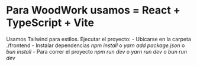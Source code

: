 # Para WoodWork usamos = React + TypeScript + Vite


Usamos Tailwind para estilos.
Ejecutar el proyecto:
    - Ubicarse en la carpeta ./frontend
    - Instalar dependencias *npm install* o *yarn add package.json* o *bun install* 
    - Para correr el proyecto *npm run dev* o *yarn run dev* o *bun run dev* 

